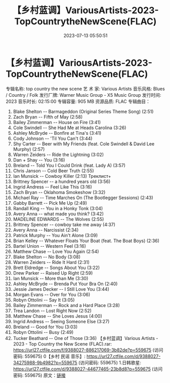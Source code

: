 ﻿---
title: 【乡村蓝调】VariousArtists-2023-TopCountrytheNewScene(FLAC)
date: 2023-07-13 05:50:51
categories: 外语音乐
tags: 外语音乐
---
# 【乡村蓝调】VariousArtists-2023-TopCountrytheNewScene(FLAC)

专辑名称: top country the new scene
艺 术 家: Various Artists
音乐风格: Blues / Country / Folk
发行厂牌: Warner Music Group - X5 Music Group
发行时间: 2023
音乐时长: 02:15:00
专辑容量: 905 MB
资源品质: FLAC
专辑曲目：
01. Blake Shelton -- Barmageddon (Original Series Theme Song)
(2:51)
02. Zach Bryan -- Fifth of May (2:58)
03. Bailey Zimmerman -- House on Fire (3:41)
04. Cole Swindell -- She Had Me at Heads Carolina (3:26)
05. Ashley McBryde -- Bonfire at Tina's (3:41)
06. Cody Johnson -- 'Til You Can't (3:44)
07. Shy Carter -- Beer with My Friends (feat. Cole Swindell
& David Lee Murphy) (2:57)
08. Warren Zeiders -- Ride the Lightning (3:02)
09. Dan + Shay -- You (3:16)
10. Breland -- Told You I Could Drink (feat. Lady A) (3:57)
11. Chris Janson -- Cold Beer Truth (2:55)
12. Ian Munsick -- Cowboy Killer (2:13)
Треклист+
13. Brittney Spencer -- a hundred years old (3:56)
14. Ingrid Andress -- Feel Like This (3:16)
15. Zach Bryan -- Oklahoma Smokeshow (3:32)
16. Michael Ray -- Time Marches On (The Bootlegger Sessions)
(2:43)
17. Gabby Barrett -- Pick Me Up (2:49)
18. Randall King -- You in a Honky Tonk (3:04)
19. Avery Anna -- what made you think? (3:42)
20. MADELINE EDWARDS -- The Wolves (2:55)
21. Brittney Spencer -- cowboy take me away (4:37)
22. Avery Anna -- Narcissist (2:34)
23. Patrick Murphy -- You Ain't Alone (3:09)
24. Brian Kelley -- Whatever Floats Your Boat (feat. The Boat
Boys) (2:36)
25. Bartel Union -- Western Feel (3:16)
26. Matthew Chase -- Love You Again (2:54)
27. Blake Shelton -- No Body (3:08)
28. Warren Zeiders -- Ride It Hard (2:31)
29. Brett Eldredge -- Songs About You (3:22)
30. Drew Parker -- Raised Up Right (2:59)
31. Ian Munsick -- More than Me (3:30)
32. Ashley McBryde -- Brenda Put Your Bra On (2:40)
33. Jessie James Decker -- I Still Love You (3:44)
34. Morgan Evans -- Over for You (3:06)
35. Robyn Ottolini -- Say It (3:05)
36. Bailey Zimmerman -- Rock and a Hard Place (3:28)
37. Trea Landon -- Lost Right Now (2:52)
38. Matthew Chase -- She Loves Jesus (4:00)
39. Ingrid Andress -- Seeing Someone Else (3:27)
40. Breland -- Good for You (3:03)
41. Robyn Ottolini -- Busy (2:49)
42. Tucker Beathard -- One of Those (3:36)
【乡村蓝调】Various Artists - 2023 - Top Country the New Scene
(FLAC).rar: https://url27.ctfile.com/f/9388027-886217069-3b82de?p=559675
(访问密码: 559675)
0【乡村 民谣 音乐】: https://url27.ctfile.com/d/9388027-34275988-9b4982?p=559675
(访问密码: 559675)
1.日韩歌星: https://url27.ctfile.com/d/9388027-44677465-23b8d8?p=559675
(访问密码: 559675)
原文：[链接](https://blog.sina.com.cn/s/blog_1647c7e76010312o7.html)